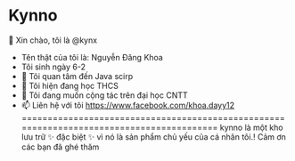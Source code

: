# Kynno
👋 Xin chào, tôi là @kynx
- Tên thật của tôi là: Nguyễn Đăng Khoa
- Tôi sinh ngày 6-2
- 👀 Tôi quan tâm đến Java scirp
- 🌱 Tôi hiện đang học THCS
- 💞️ Tôi đang muốn cộng tác trên đại học CNTT 
- 📫 Liên hệ với tôi https://www.facebook.com/khoa.dayy12
=========================================================================================
kynno là một kho lưu trữ ✨ đặc biệt ✨ vì nó là sản phẩm chủ yếu của cá nhân tôi.!
Cảm ơn các bạn đã ghé thăm
